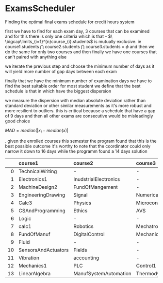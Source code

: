 # ExamsScheduler
Finding the optimal final exams schedule for credit hours system

first we have to find for each exam day, 3 courses that can be examined and for this there is only one criteria which is that - $\ \bigcap\limits_{i=1}^{n}course_{i}.students$ is mutually exclusive. ie course1.students $\bigcap$ course2.students $\bigcap$  course3.students = $\phi$
and then we do the same for only two courses and then finally we have one courses that can't paired with anything else

we iterate the previous step and choose the minimum number of days as it will yield more number of gap days between each exam 

finally that we have the minimum number of examination days we have to find the best suitable order for most student
we define that the best schedule is that in which have the biggest dispersion 

we measure the dispersion with median absolute deviation rather than standard deviation or other similar measurements as it's more robust and more resilient to outliers. this is critical because a schedule that have a gap of 9 days and then all other exams are consecutive would be misleadingly good choice
 
$MAD=median(|x_i - median(x)|$






.
given the enrolled courses this semester the program found that this is the best possible outcome 
it's worthy to note that the coordinator could only narrow it down to 16 days while the programm found a 14 days solution

|    | course1             | course2               | course3                    |
|---:|:--------------------|:----------------------|:---------------------------|
|  0 | TechnicalWriting    | -                     | -                          |
|  1 | Electronics1        | InudstrialElectronics | -                          |
|  2 | MachineDesign2      | FundOfMangement       | -                          |
|  3 | EngineeringDrawing  | Signal                | NumericalControl           |
|  4 | Calc3               | Physics               | Microcontroller            |
|  5 | CSAndProgramming    | Ethics                | AVS                        |
|  6 | Logic               | -                     | -                          |
|  7 | calc1               | Robotics              | Mechatronics1              |
|  8 | FundOfManuf         | DigitalControl        | MechanicsAndThermodynamics |
|  9 | Fluid               | -                     | -                          |
| 10 | SensorsAndActuators | Fields                | -                          |
| 11 | Vibration           | accounting            | -                          |
| 12 | Mechanics1          | PLC                   | Control1                   |
| 13 | LinearAlgebra       | ManufSystemAutomation | Thermodynamics             |

